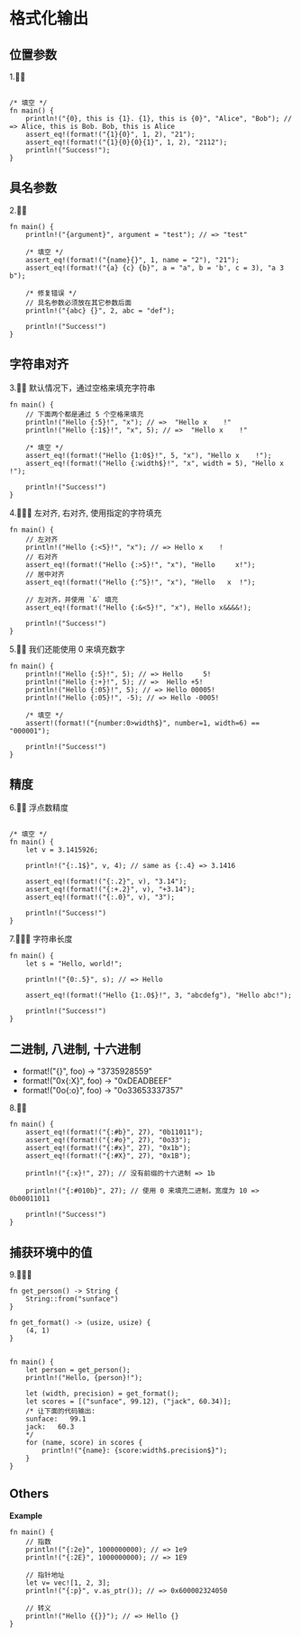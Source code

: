 # 格式化输出

## 位置参数

1.🌟🌟
```rust,edtiable

/* 填空 */
fn main() {
    println!("{0}, this is {1}. {1}, this is {0}", "Alice", "Bob"); // => Alice, this is Bob. Bob, this is Alice
    assert_eq!(format!("{1}{0}", 1, 2), "21");
    assert_eq!(format!("{1}{0}{0}{1}", 1, 2), "2112");
    println!("Success!");
}
```

## 具名参数

2.🌟🌟
```rust,editable
fn main() {
    println!("{argument}", argument = "test"); // => "test"

    /* 填空 */
    assert_eq!(format!("{name}{}", 1, name = "2"), "21");
    assert_eq!(format!("{a} {c} {b}", a = "a", b = 'b', c = 3), "a 3 b");

    /* 修复错误 */
    // 具名参数必须放在其它参数后面
    println!("{abc} {}", 2, abc = "def");

    println!("Success!")
}
```

## 字符串对齐

3.🌟🌟 默认情况下，通过空格来填充字符串
```rust,editable
fn main() {
    // 下面两个都是通过 5 个空格来填充
    println!("Hello {:5}!", "x"); // =>  "Hello x    !"  
    println!("Hello {:1$}!", "x", 5); // =>  "Hello x    !"

    /* 填空 */
    assert_eq!(format!("Hello {1:0$}!", 5, "x"), "Hello x    !");
    assert_eq!(format!("Hello {:width$}!", "x", width = 5), "Hello x    !");

    println!("Success!")
}
```

4.🌟🌟🌟 左对齐, 右对齐, 使用指定的字符填充
```rust,editable
fn main() {
    // 左对齐
    println!("Hello {:<5}!", "x"); // => Hello x    !
    // 右对齐
    assert_eq!(format!("Hello {:>5}!", "x"), "Hello     x!");
    // 居中对齐
    assert_eq!(format!("Hello {:^5}!", "x"), "Hello   x  !");

    // 左对齐，并使用 `&` 填充
    assert_eq!(format!("Hello {:&<5}!", "x"), Hello x&&&&!);

    println!("Success!")
}
```

5.🌟🌟 我们还能使用 0 来填充数字
```rust,editable
fn main() {
    println!("Hello {:5}!", 5); // => Hello     5!
    println!("Hello {:+}!", 5); // =>  Hello +5!
    println!("Hello {:05}!", 5); // => Hello 00005!
    println!("Hello {:05}!", -5); // => Hello -0005!

    /* 填空 */
    assert!(format!("{number:0>width$}", number=1, width=6) == "000001");
    
    println!("Success!")
}
```

## 精度
6.🌟🌟 浮点数精度
```rust,editable

/* 填空 */
fn main() {
    let v = 3.1415926;

    println!("{:.1$}", v, 4); // same as {:.4} => 3.1416 

    assert_eq!(format!("{:.2}", v), "3.14");
    assert_eq!(format!("{:+.2}", v), "+3.14");
    assert_eq!(format!("{:.0}", v), "3");

    println!("Success!")
}
```

7.🌟🌟🌟 字符串长度
```rust,editable
fn main() {
    let s = "Hello, world!";

    println!("{0:.5}", s); // => Hello

    assert_eq!(format!("Hello {1:.0$}!", 3, "abcdefg"), "Hello abc!");

    println!("Success!")
}
```   

## 二进制, 八进制, 十六进制

- format!("{}", foo) -> "3735928559"
- format!("0x{:X}", foo) -> "0xDEADBEEF"
- format!("0o{:o}", foo) -> "0o33653337357"
  
8.🌟🌟
```rust,editable
fn main() {
    assert_eq!(format!("{:#b}", 27), "0b11011");
    assert_eq!(format!("{:#o}", 27), "0o33");
    assert_eq!(format!("{:#x}", 27), "0x1b");
    assert_eq!(format!("{:#X}", 27), "0x1B");

    println!("{:x}!", 27); // 没有前缀的十六进制 => 1b

    println!("{:#010b}", 27); // 使用 0 来填充二进制，宽度为 10 => 0b00011011

    println!("Success!")
}
```

## 捕获环境中的值
9.🌟🌟🌟
```rust,editable
fn get_person() -> String {
    String::from("sunface")
}

fn get_format() -> (usize, usize) {
    (4, 1)
}


fn main() {
    let person = get_person();
    println!("Hello, {person}!");

    let (width, precision) = get_format();
    let scores = [("sunface", 99.12), ("jack", 60.34)];
    /* 让下面的代码输出:
    sunface:   99.1
    jack:   60.3
    */
    for (name, score) in scores {
        println!("{name}: {score:width$.precision$}");
    }
}
```


## Others

**Example**
```rust,editable
fn main() {
    // 指数
    println!("{:2e}", 1000000000); // => 1e9
    println!("{:2E}", 1000000000); // => 1E9

    // 指针地址
    let v= vec![1, 2, 3];
    println!("{:p}", v.as_ptr()); // => 0x600002324050

    // 转义
    println!("Hello {{}}"); // => Hello {}
}
```